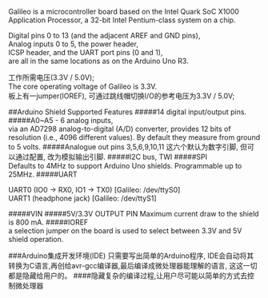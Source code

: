 Galileo is a microcontroller board based on the Intel Quark SoC X1000 Application Processor, 
a 32-bit Intel Pentium-class system on a chip.

Digital pins 0 to 13 (and the adjacent AREF and GND pins),   
Analog inputs 0 to 5, the power header,   
ICSP header, and the UART port pins (0 and 1),   
are all in the same locations as on the Arduino Uno R3.    

工作所需电压(3.3V / 5.0V);   
The core operating voltage of Galileo is 3.3V.    
板上有一jumper(IOREF), 可通过跳线帽切换I/O的参考电压为3.3V / 5.0V;  

##Arduino Shield Supported Features
#####14 digital input/output pins.  
#####A0~A5 - 6 analog inputs,    
via an AD7298 analog-to-digital (A/D) converter, provides 12 bits of resolution 
(i.e., 4096 different values). By default they measure from ground to 5 volts.
#####Analogue out pins 3,5,6,9,10,11
这六个默认为数字引脚, 但可以通过配置, 改为模拟输出引脚.
#####I2C bus, TWI
#####SPI   
Defaults to 4MHz to support Arduino Uno shields. Programmable up to 25MHz.
#####UART

UART0 (IO0 -> RX0, IO1 -> TX0) [Galileo: /dev/ttyS0]   
UART1 (headphone jack)				[Galileo: /dev/ttyS1]

#####VIN
#####5V/3.3V OUTPUT PIN
Maximum current draw to the shield is 800 mA.
#####IOREF   
a selection jumper on the board is used to select between 3.3V and 5V shield operation. 


###Arduino集成开发环境(IDE)
只需要写出简单的Arduino程序, IDE会自动将其转换为C语言,再创给avr-gcc编译器,最后编译成微处理器能理解的语言, 这这一切都是隐藏给用户的。
####隐藏复杂的编译过程,让用户尽可能以简单的方式去控制微处理器





